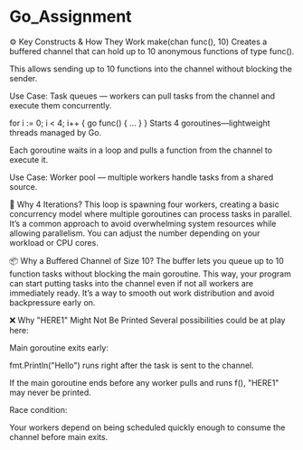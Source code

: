 # Go_Assignment

⚙️ Key Constructs & How They Work
make(chan func(), 10)
Creates a buffered channel that can hold up to 10 anonymous functions of type func().

This allows sending up to 10 functions into the channel without blocking the sender.

Use Case: Task queues — workers can pull tasks from the channel and execute them concurrently.

for i := 0; i < 4; i++ { go func() { ... } }
Starts 4 goroutines—lightweight threads managed by Go.

Each goroutine waits in a loop and pulls a function from the channel to execute it.

Use Case: Worker pool — multiple workers handle tasks from a shared source.

🔄 Why 4 Iterations?
This loop is spawning four workers, creating a basic concurrency model where multiple goroutines can process tasks in parallel. It’s a common approach to avoid overwhelming system resources while allowing parallelism. You can adjust the number depending on your workload or CPU cores.

📦 Why a Buffered Channel of Size 10?
The buffer lets you queue up to 10 function tasks without blocking the main goroutine. This way, your program can start putting tasks into the channel even if not all workers are immediately ready. It’s a way to smooth out work distribution and avoid backpressure early on.

❌ Why "HERE1" Might Not Be Printed
Several possibilities could be at play here:

Main goroutine exits early:

fmt.Println("Hello") runs right after the task is sent to the channel.

If the main goroutine ends before any worker pulls and runs f(), "HERE1" may never be printed.

Race condition:

Your workers depend on being scheduled quickly enough to consume the channel before main exits.
